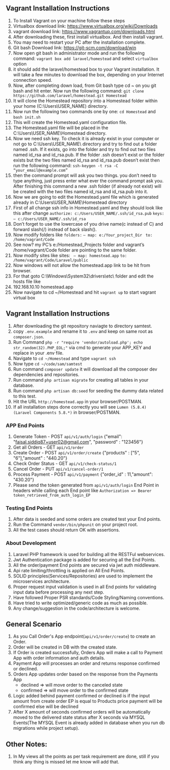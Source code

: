 ## Vagrant Installation Instructions

1. To Install Vagrant on your machine follow these steps
2. Virtualbox download link: https://www.virtualbox.org/wiki/Downloads
3. vagrant download link: https://www.vagrantup.com/downloads.html
4. After downloading these, first install virtualbox. And then install vagrant. 
5. You may need to restart your PC after the installation complete.
6. Git bash Download link: https://git-scm.com/download/win
7. Now open git bash in administrator mode and run the following command: `vagrant box add laravel/homestead` and select `virtualbox` option
8. it should add the laravel/homestead box to your Vagrant installation. It will take a few minutes to download the box, depending on your Internet connection speed.
9. Now, after completing down load, from Git bash type cd ~ on you git bash and hit enter. Now run the following command:
`git clone https://github.com/laravel/homestead.git Homestead`
10. It will clone the Homestead repository into a Homestead folder within your home (C:\Users\USER_NAME) directory.
11. Now run the following two commands one by one: `cd Homestead` and `bash init.sh`
12. This will create the Homestead.yaml configuration file. 
13. The Homestead.yaml file will be placed in the C:\Users\USER_NAME\Homestead directory.
14. Now we need ssh key. To check it is already exist in your computer or not go to C:\Users\USER_NAME\ directory and try to find out a folder named .ssh. If it exists, go into the folder and try to find out two files named id_rsa and id_rsa.pub. If the folder .ssh doesn’t exist or the folder exists but the two files named id_rsa and id_rsa.pub doesn’t exist then run the following command:
`ssh-keygen -t rsa -C “your_email@example.com”`
15. then the command prompt will ask you two things. you don’t need to type anything, just press enter what ever the command prompt ask you. After finishing this command a new .ssh folder (if already not exist) will be created with the two files named id_rsa and id_rsa.pub into it.
16. Now we are going to edit the Homestead.yaml file which is generated already in  C:\Users\USER_NAME\Homestead directory
17. First of all change ssh info in Homestead.yaml and they should look like this after change
`authorize: c:/Users/USER_NAME/.ssh/id_rsa.pub`
`keys:`
 `— c:/Users/USER_NAME/.ssh/id_rsa`
18. Don’t forget to use the lowercase of you drive name(c instead of C) and forward slash(/) instead of back slash(\). 
19. Now modify folders like
`folders:`
 `— map: e:/Your_project_Dir`
` to: /home/vagrant/Code`
20. See now? my PC’s e:/Homestead_Projects folder and vagrant’s /home/vagrant/Code folder are pointing to the same folder.
21. Now modify sites like
sites:
` — map: homestead.app`
 `to: /home/vagrant/Code/Laravel/public`
22. Now windows will not allow the homestead.app link to be hit from browser. 
23. For that goto C:\Windows\System32\drivers\etc\ folder and edit the hosts file like
24. 192.168.10.10 homestead.app
25. Now navigate to cd ~/Homestead and hit `vagrant up` to start vagrant virtual box

## Vagrant Installation Instructions

1. After downloading the git repository naviagte to directory samtest.
2. copy `.env.example` and rename it to `.env` and keep on same root as `composer.json`.
3. Run Command `php -r "require 'vendor/autoload.php'; echo str_random(32).PHP_EOL;"` via cmd to generate your APP_KEY and replace in your .env file.
4. Navigate to `cd ~/Homestead` and type `vagrant ssh`
5. Now type `cd ~/code/sam/samtest`
4. Run command `composer update` it will download all the composer dev dependencies and repositories.
5. Run command `php artisan migrate` for creating all tables in your database.
6. Run command `php artisan db:seed` for seeding the dummy data related to this test.
7. Hit the URL `http://homestead.app` in your browser/POSTMAN.
9. If all installation steps done correctly you will see `Lumen (5.8.4) (Laravel Components 5.8.*)` in browser/POSTMAN.

### APP End Points

1. Generate Token - POST `api/v1/auth/login` {"email": "faisal.siddiq87+user02@gmail.com", "password" : "123456"}
2. Get all Orders - GET `api/v1/order`
3. Create Order   - POST `api/v1/order/create` {"products" : ["5", "6"],"amount" : "440.20"}
4. Check Order Status - GET `api/v1/check-status/1`
5. Cancel Order - PUT `api/v1/cancel-order/1`
6. Process Payment - POST `api/v1/payment` {"order_id" : 11,"amount": "430.20"}
7. Please send the token generated from `api/v1/auth/login` End Point in headers while calling each End point like
`Authorization => Bearer token_retrieved_from_auth_login_EP`

### Testing End Points

1. After data is seeded and some orders are created test your End points.
2. Run the Command `vendor/bin/phpunit` on your project root.
3. All the test cases should return OK with assertions.

### About Development

1. Laravel PHP framework is used for building all the RESTFul webservices.
2. Jwt Authentication package is added for securing all the End Points.
3. All the order/payment End points are secured via jwt auth middleware.
4. Api rate limiting/throttling is applied on All End Points.
5. SOLID principles(Services/Repositories) are used to implement the microservices architecture.
6. Proper request input validation is used in all End points for validating input data before processing any next step.
7. Have followed Proper PSR standards/Code Styling/Naming conventions.
8. Have tried to write optimized/generic code as much as possible.
9. Any change/suggestion in the code/architecture is welcome.

## General Scenario 

1. As you Call Order's App endpoint(`api/v1/order/create`) to create an Order.
2. Order will be created in DB with the created state.
3. If Order is created successfully, Orders App will make a call to Payment App with order information and auth details.
4. Payment App will processes an order and returns response confirmed or declined.
5. Orders App updates order based on the response from the Payments App
   * declined ⇒ will move order to the canceled state
   * confirmed ⇒ will move order to the confirmed state
6. Logic added behind payment confirmed or declined is if the input amount from create order EP is equal to Products price payment will be confirmed else will be declined
7. After X amount of seconds confirmed orders will be automatically moved to the delivered state status after X seconds via MYSQL Events(The MYSQL Event is already added in database when you run db migrations while project setup).


## Other Notes:

1. In My views all the points as per task requirement are done, still if you think any thing is missed let me know will add that.
